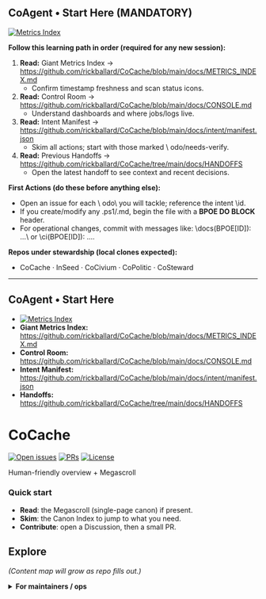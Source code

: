 ## CoAgent • Start Here (MANDATORY)

[![Metrics Index](https://github.com/rickballard/CoCache/actions/workflows/metrics-index.yml/badge.svg)](https://github.com/rickballard/CoCache/actions/workflows/metrics-index.yml)

**Follow this learning path in order (required for any new session):**
1. **Read:** Giant Metrics Index → https://github.com/rickballard/CoCache/blob/main/docs/METRICS_INDEX.md  
   - Confirm timestamp freshness and scan status icons.
2. **Read:** Control Room → https://github.com/rickballard/CoCache/blob/main/docs/CONSOLE.md  
   - Understand dashboards and where jobs/logs live.
3. **Read:** Intent Manifest → https://github.com/rickballard/CoCache/blob/main/docs/intent/manifest.json  
   - Skim all actions; start with those marked \	odo/needs-verify\.
4. **Read:** Previous Handoffs → https://github.com/rickballard/CoCache/tree/main/docs/HANDOFFS  
   - Open the latest handoff to see context and recent decisions.

**First Actions (do these before anything else):**
- Open an issue for each \	odo\ you will tackle; reference the intent \id\.
- If you create/modify any .ps1/.md, begin the file with a **BPOE DO BLOCK** header.
- For operational changes, commit with messages like: \docs(BPOE[ID]): ...\ or \ci(BPOE[ID]): ...\.

**Repos under stewardship (local clones expected):**
- CoCache · InSeed · CoCivium · CoPolitic · CoSteward

---
## CoAgent • Start Here

- [![Metrics Index](https://github.com/rickballard/CoCache/actions/workflows/metrics-index.yml/badge.svg)](https://github.com/rickballard/CoCache/actions/workflows/metrics-index.yml)
- **Giant Metrics Index:** https://github.com/rickballard/CoCache/blob/main/docs/METRICS_INDEX.md
- **Control Room:** https://github.com/rickballard/CoCache/blob/main/docs/CONSOLE.md
- **Intent Manifest:** https://github.com/rickballard/CoCache/blob/main/docs/intent/manifest.json
- **Handoffs:** https://github.com/rickballard/CoCache/tree/main/docs/HANDOFFS

# CoCache



[![Open issues](https://img.shields.io/github/issues/rickballard/CoCache)](../../issues) [![PRs](https://img.shields.io/github/issues-pr/rickballard/CoCache)](../../pulls) [![License](https://img.shields.io/github/license/rickballard/CoCache)](./LICENSE)

Human-friendly overview + Megascroll

### Quick start
- **Read**: the Megascroll (single-page canon) if present.
- **Skim**: the Canon Index to jump to what you need.
- **Contribute**: open a Discussion, then a small PR.

## Explore
_(Content map will grow as repo fills out.)_

<details>
<summary><b>For maintainers / ops</b></summary>

- Scripts live under ops/ and .github/.
- Seed-kit: see CoCache → ops/kits/Build-CoSuiteSeedKit.ps1.

</details>
